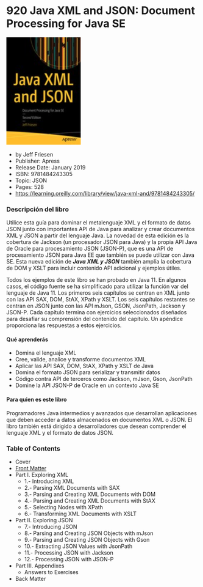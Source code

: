 # 920 Java XML and JSON: Document Processing for Java SE

![920-portada](920_Java_XML_and_JSON/images/920-portada.png)

* by Jeff Friesen
* Publisher: Apress
* Release Date: January 2019
* ISBN: 9781484243305
* Topic: JSON
* Pages: 528
* https://learning.oreilly.com/library/view/java-xml-and/9781484243305/

### Descripción del libro

Utilice esta guía para dominar el metalenguaje XML y el formato de datos JSON junto con importantes API de Java para analizar y crear documentos XML y JSON a partir del lenguaje Java. La novedad de esta edición es la cobertura de Jackson (un procesador JSON para Java) y la propia API Java de Oracle para procesamiento JSON (JSON-P), que es una API de procesamiento JSON para Java EE que también se puede utilizar con Java SE. Esta nueva edición de ***Java XML y JSON*** también amplía la cobertura de DOM y XSLT para incluir contenido API adicional y ejemplos útiles.

Todos los ejemplos de este libro se han probado en Java 11. En algunos casos, el código fuente se ha simplificado para utilizar la función var del lenguaje de Java 11. Los primeros seis capítulos se centran en XML junto con las API SAX, DOM, StAX, XPath y XSLT. Los seis capítulos restantes se centran en JSON junto con las API mJson, GSON, JsonPath, Jackson y JSON-P. Cada capítulo termina con ejercicios seleccionados diseñados para desafiar su comprensión del contenido del capítulo. Un apéndice proporciona las respuestas a estos ejercicios.

#### Qué aprenderás

* Domina el lenguaje XML
* Cree, valide, analice y transforme documentos XML
* Aplicar las API SAX, DOM, StAX, XPath y XSLT de Java
* Domina el formato JSON para serializar y transmitir datos
* Código contra API de terceros como Jackson, mJson, Gson, JsonPath
* Domine la API JSON-P de Oracle en un contexto Java SE

#### Para quien es este libro

Programadores Java intermedios y avanzados que desarrollan aplicaciones que deben acceder a datos almacenados en documentos XML o JSON. El libro también está dirigido a desarrolladores que desean comprender el lenguaje XML y el formato de datos JSON.

### Table of Contents

* Cover
* [Front Matter](920_Java_XML_and_JSON/00_Front_Matter.md)
* Part I. Exploring XML
   * 1.- Introducing XML
   * 2.- Parsing XML Documents with SAX
   * 3.- Parsing and Creating XML Documents with DOM
   * 4.- Parsing and Creating XML Documents with StAX
   * 5.- Selecting Nodes with XPath
   * 6.- Transforming XML Documents with XSLT
* Part II. Exploring JSON
   * 7.- Introducing JSON
   * 8.- Parsing and Creating JSON Objects with mJson
   * 9.- Parsing and Creating JSON Objects with Gson
   * 10.- Extracting JSON Values with JsonPath
   * 11.- Processing JSON with Jackson
   * 12.- Processing JSON with JSON-P
* Part III. Appendixes
   * Answers to Exercises
* Back Matter
